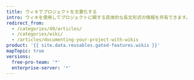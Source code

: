```yaml
---
title: ウィキでプロジェクトを文書化する
intro: ウィキを使用してプロジェクトに関する具体的な長文形式の情報を共有できます。
redirect_from:
  - /categories/49/articles/
  - /categories/wiki/
  - /articles/documenting-your-project-with-wikis
product: '{{ site.data.reusables.gated-features.wikis }}'
mapTopic: true
versions:
  free-pro-team: '*'
  enterprise-server: '*'
---
```



